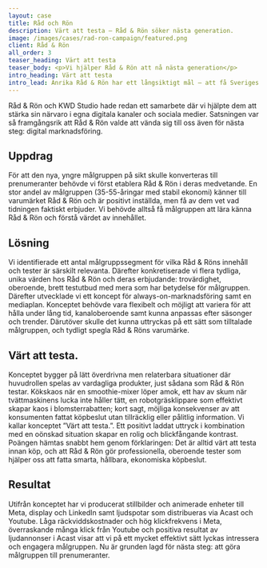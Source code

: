 ```yaml
---
layout: case
title: Råd och Rön 
description: Värt att testa – Råd & Rön söker nästa generation.
image: /images/cases/rad-ron-campaign/featured.png
client: Råd & Rön 
all_order: 3
teaser_heading: Värt att testa
teaser_body: <p>Vi hjälper Råd & Rön att nå nästa generation</p>
intro_heading: Värt att testa
intro_lead: Anrika Råd & Rön har ett långsiktigt mål — att få Sveriges 35-45-åringar att ta över stafettpinnen från dagens trogna men åldrande prenumeranter. För att nå dit behöver den nya målgruppen först lära känna Råd & Rön.
---
```


Råd & Rön och KWD Studio hade redan ett samarbete där vi hjälpte dem att stärka sin närvaro i egna digitala kanaler och sociala medier. Satsningen var så framgångsrik att Råd & Rön valde att vända sig till oss även för nästa steg: digital marknadsföring.

## Uppdrag
För att den nya, yngre målgruppen på sikt skulle konverteras till prenumeranter behövde vi först etablera Råd & Rön i deras medvetande. En stor andel av målgruppen (35-55-åringar med stabil ekonomi) känner till varumärket Råd & Rön och är positivt inställda, men få av dem vet vad tidningen faktiskt erbjuder. Vi behövde alltså få målgruppen att lära känna Råd & Rön och förstå värdet av innehållet.

## Lösning

Vi identifierade ett antal målgruppssegment för vilka Råd & Röns innehåll och tester är särskilt relevanta. Därefter konkretiserade vi flera tydliga, unika värden hos Råd & Rön och deras erbjudande: trovärdighet, oberoende, brett testutbud med mera som har betydelse för målgruppen. Därefter utvecklade vi ett koncept för always-on-marknadsföring samt en mediaplan. Konceptet behövde vara flexibelt och möjligt att variera för att hålla under lång tid, kanaloberoende samt kunna anpassas efter säsonger och trender. Därutöver skulle det kunna uttryckas på ett sätt som tilltalade målgruppen, och tydligt spegla Råd & Röns varumärke. 

## Värt att testa. 

Konceptet bygger på lätt överdrivna men relaterbara situationer där huvudrollen spelas av vardagliga produkter, just sådana som Råd & Rön testar. Kökskaos när en smoothie-mixer löper amok, ett hav av skum när tvättmaskinens lucka inte håller tätt, en robotgräsklippare som effektivt skapar kaos i blomsterrabatten; kort sagt, möjliga konsekvenser av att konsumenten fattat köpbeslut utan tillräcklig eller pålitlig information. Vi kallar konceptet ”Värt att testa.”. Ett positivt laddat uttryck i kombination med en oönskad situation skapar en rolig och blickfångande kontrast. Poängen hämtas snabbt hem genom förklaringen: Det är alltid värt att testa innan köp, och att Råd & Rön gör professionella, oberoende tester som hjälper oss att fatta smarta, hållbara, ekonomiska köpbeslut. 

## Resultat 

Utifrån konceptet har vi producerat stillbilder och animerade enheter till Meta, display och LinkedIn samt ljudspotar som distribueras via Acast och Youtube. Låga räckviddskostnader och hög klickfrekvens i Meta, överraskande många klick från Youtube och positiva resultat av ljudannonser i Acast visar att vi på ett mycket effektivt sätt lyckas intressera och engagera målgruppen. Nu är grunden lagd för nästa steg: att göra målgruppen till prenumeranter.
